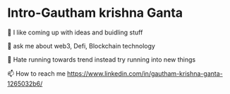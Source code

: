 # Intro-Gautham krishna Ganta 

🔭 I like coming up with ideas and buidling stuff 

💭 ask me about web3, Defi, Blockchain technology 

🏃 Hate running towards trend instead try running into new things 

📫 How to reach me https://www.linkedin.com/in/gautham-krishna-ganta-1265032b6/
